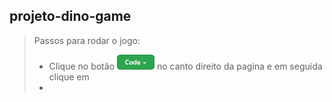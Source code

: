 ## projeto-dino-game

> Passos para rodar o jogo:
>
> - Clique no botão <img src="https://github.com/HabacuqueCL/imagezRepo/blob/main/button-code-github.png?raw=true" alt="imagem referencia ao botao code" width="60px" /> no canto direito da pagina e em seguida clique em 
> - 

